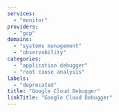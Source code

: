 ```yaml
---
services:
  - "monitor"
providers:
  - "gcp"
domains:
  - "systems management"
  - "observability"
categories:
  - "application debugger"
  - "root cause analysis"
labels:
  - "deprecated"
title: "Google Cloud Debugger"
linkTitle: "Google Cloud Debugger"
---
```

